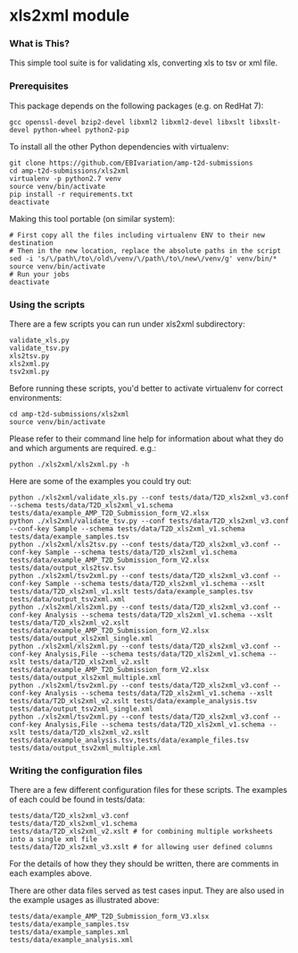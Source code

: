 xls2xml module
==============

### What is This?
This simple tool suite is for validating xls, converting xls to tsv or xml file.

### Prerequisites
This package depends on the following packages (e.g. on RedHat 7):
```commandline
gcc openssl-devel bzip2-devel libxml2 libxml2-devel libxslt libxslt-devel python-wheel python2-pip
```
To install all the other Python dependencies with virtualenv:
```commandline
git clone https://github.com/EBIvariation/amp-t2d-submissions
cd amp-t2d-submissions/xls2xml
virtualenv -p python2.7 venv
source venv/bin/activate
pip install -r requirements.txt
deactivate
```
Making this tool portable (on similar system):
```commandline
# First copy all the files including virtualenv ENV to their new destination
# Then in the new location, replace the absolute paths in the script
sed -i 's/\/path\/to\/old\/venv/\/path\/to\/new\/venv/g' venv/bin/*
source venv/bin/activate
# Run your jobs
deactivate
```

### Using the scripts
There are a few scripts you can run under xls2xml subdirectory:
```commandline
validate_xls.py
validate_tsv.py
xls2tsv.py
xls2xml.py
tsv2xml.py
```
Before running these scripts, you'd better to activate virtualenv for correct environments:
```commandline
cd amp-t2d-submissions/xls2xml
source venv/bin/activate
```
Please refer to their command line help for information about what they do and which arguments are required. e.g.:
```commandline
python ./xls2xml/xls2xml.py -h
```
Here are some of the examples you could try out:
```commandline
python ./xls2xml/validate_xls.py --conf tests/data/T2D_xls2xml_v3.conf --schema tests/data/T2D_xls2xml_v1.schema tests/data/example_AMP_T2D_Submission_form_V2.xlsx 
python ./xls2xml/validate_tsv.py --conf tests/data/T2D_xls2xml_v3.conf --conf-key Sample --schema tests/data/T2D_xls2xml_v1.schema tests/data/example_samples.tsv
python ./xls2xml/xls2tsv.py --conf tests/data/T2D_xls2xml_v3.conf --conf-key Sample --schema tests/data/T2D_xls2xml_v1.schema tests/data/example_AMP_T2D_Submission_form_V2.xlsx tests/data/output_xls2tsv.tsv
python ./xls2xml/tsv2xml.py --conf tests/data/T2D_xls2xml_v3.conf --conf-key Sample --schema tests/data/T2D_xls2xml_v1.schema --xslt tests/data/T2D_xls2xml_v1.xslt tests/data/example_samples.tsv tests/data/output_tsv2xml.xml
python ./xls2xml/xls2xml.py --conf tests/data/T2D_xls2xml_v3.conf --conf-key Analysis --schema tests/data/T2D_xls2xml_v1.schema --xslt tests/data/T2D_xls2xml_v2.xslt tests/data/example_AMP_T2D_Submission_form_V2.xlsx tests/data/output_xls2xml_single.xml
python ./xls2xml/xls2xml.py --conf tests/data/T2D_xls2xml_v3.conf --conf-key Analysis,File --schema tests/data/T2D_xls2xml_v1.schema --xslt tests/data/T2D_xls2xml_v2.xslt tests/data/example_AMP_T2D_Submission_form_V2.xlsx tests/data/output_xls2xml_multiple.xml
python ./xls2xml/tsv2xml.py --conf tests/data/T2D_xls2xml_v3.conf --conf-key Analysis --schema tests/data/T2D_xls2xml_v1.schema --xslt tests/data/T2D_xls2xml_v2.xslt tests/data/example_analysis.tsv tests/data/output_tsv2xml_single.xml
python ./xls2xml/tsv2xml.py --conf tests/data/T2D_xls2xml_v3.conf --conf-key Analysis,File --schema tests/data/T2D_xls2xml_v1.schema --xslt tests/data/T2D_xls2xml_v2.xslt tests/data/example_analysis.tsv,tests/data/example_files.tsv tests/data/output_tsv2xml_multiple.xml
```

### Writing the configuration files
There are a few different configuration files for these scripts. The examples of each could be found in tests/data:
```commandline
tests/data/T2D_xls2xml_v3.conf
tests/data/T2D_xls2xml_v1.schema
tests/data/T2D_xls2xml_v2.xslt # for combining multiple worksheets into a single xml file
tests/data/T2D_xls2xml_v3.xslt # for allowing user defined columns
```

For the details of how they they should be written, there are comments in each examples above.

There are other data files served as test cases input. They are also used in the example usages as illustrated above:
```commandline
tests/data/example_AMP_T2D_Submission_form_V3.xlsx
tests/data/example_samples.tsv
tests/data/example_samples.xml
tests/data/example_analysis.xml
```

